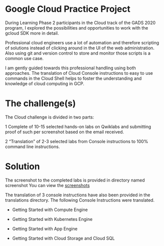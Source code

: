 # Google Cloud Practice Project
During Learning Phase 2 participants in the Cloud track of the GADS 2020 program, I explored the possibilities and opportunities to work with the gcloud SDK more in detail.

Professional cloud engineers use a lot of automation and therefore scripting of solutions instead of clicking around in the UI of the web administration. Also using git and version control to store and monitor those scripts is a common use case.

I am gently guided towards this professional handling using both approaches. The translation of Cloud Console instructions to easy to use commands in the Cloud Shell helps to foster the understanding and knowledge of cloud computing in GCP.


# The challenge(s)
The Cloud challenge is divided in two parts:

1 Complete of 10-15 selected hands-on labs on Qwiklabs and submitting proof of such per screenshot based on the email received.

2 “Translation” of 2-3 selected labs from Console instructions to 100% command line instructions.

# Solution
The screenshot to the completed labs is provided in directory named screenshot
You can view the [screenshots](SCREENSHOTS.md)


The translation of 3 console instructions have also been provided in the translations directory.
The following Console Instructions were translated.
- Getting Started with Compute Engine

- Getting Started with Kubernetes Engine

- Getting Started with App Engine

- Getting Started with Cloud Storage and Cloud SQL


